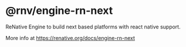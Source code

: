 # @rnv/engine-rn-next

ReNative Engine to build next based platforms with react native support.

More info at https://renative.org/docs/engine-rn-next
